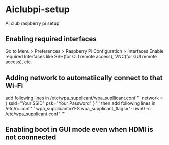 # Aiclubpi-setup
Ai club raspberry pi setup

## Enabling required interfaces
Go to Menu > Preferences > Raspberry Pi Configuration > Interfaces
Enable required Interfaces like SSH(for CLI remote access), VNC(for GUI remote access), etc.

## Adding network to automatiically connect to that Wi-Fi
 add following lines in /etc/wpa_supplicant/wpa_supllicant.conf
'''
 network = {
 ssid="Your SSID"
 psk="Your Password"
 }
'''
 then add following lines in /etc/rc.conf
'''
 wpa_supplicant=YES
 wpa_supplicant_flags="-i iwn0 -c /etc/wpa_supplicant.conf"
'''

## Enabling boot in GUI mode even when HDMI is not coonnected

